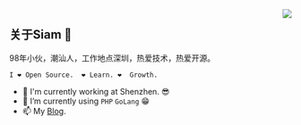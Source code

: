 <img align="right" src="https://github-readme-stats.vercel.app/api?username=xuanyanwow&show_icons=true&icon_color=CE1D2D&text_color=718096&bg_color=ffffff&hide_title=true" />

## 关于Siam 👋

98年小伙，潮汕人，工作地点深圳，热爱技术，热爱开源。

`I ❤ Open Source.  ❤ Learn. ❤  Growth.`

- 🌈 I'm currently working at Shenzhen. 😎
- 🤔 I’m currently using `PHP` `GoLang` 😁
- 📫 My [Blog](https://xuanyanwow.github.io/). 
